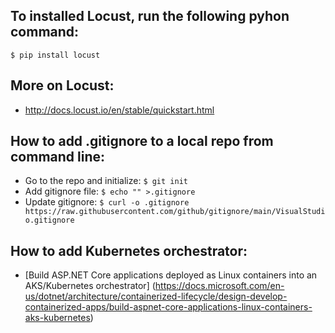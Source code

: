## To installed Locust, run the following pyhon command:
```
$ pip install locust
```

## More on Locust:
- http://docs.locust.io/en/stable/quickstart.html

## How to add .gitignore to a local repo from command line:
- Go to the repo and initialize: `$ git init`
- Add gitignore file: `$ echo "" >.gitignore`
- Update gitignore: `$ curl -o .gitignore https://raw.githubusercontent.com/github/gitignore/main/VisualStudio.gitignore`

## How to add Kubernetes orchestrator:
- [Build ASP.NET Core applications deployed as Linux containers into an AKS/Kubernetes orchestrator] (https://docs.microsoft.com/en-us/dotnet/architecture/containerized-lifecycle/design-develop-containerized-apps/build-aspnet-core-applications-linux-containers-aks-kubernetes)